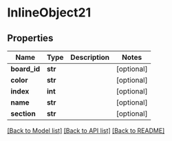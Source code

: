 # InlineObject21

## Properties
Name | Type | Description | Notes
------------ | ------------- | ------------- | -------------
**board_id** | **str** |  | [optional] 
**color** | **str** |  | [optional] 
**index** | **int** |  | [optional] 
**name** | **str** |  | [optional] 
**section** | **str** |  | [optional] 

[[Back to Model list]](../README.md#documentation-for-models) [[Back to API list]](../README.md#documentation-for-api-endpoints) [[Back to README]](../README.md)


